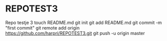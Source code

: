 REPOTEST3
=========

Repo testje 3
touch README.md
git init
git add README.md
git commit -m "first commit"
git remote add origin https://github.com/harpri/REPOTEST3.git
git push -u origin master
